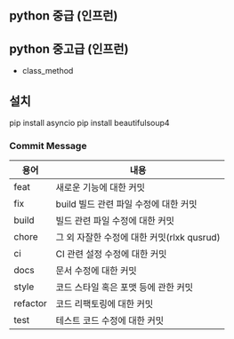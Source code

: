 ## python 중급 (인프런)

## python 중고급 (인프런)

- class_method

## 설치

pip install asyncio
pip install beautifulsoup4

### Commit Message

| 용어     | 내용                                       |
| -------- | ------------------------------------------ |
| feat     | 새로운 기능에 대한 커밋                    |
| fix      | build 빌드 관련 파일 수정에 대한 커밋      |
| build    | 빌드 관련 파일 수정에 대한 커밋            |
| chore    | 그 외 자잘한 수정에 대한 커밋(rlxk qusrud) |
| ci       | CI 관련 설정 수정에 대한 커밋              |
| docs     | 문서 수정에 대한 커밋                      |
| style    | 코드 스타일 혹은 포맷 등에 관한 커밋       |
| refactor | 코드 리팩토링에 대한 커밋                  |
| test     | 테스트 코드 수정에 대한 커밋               |
